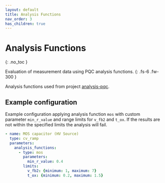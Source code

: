 ```yaml
---
layout: default
title: Analysis Functions
nav_order: 3
has_children: true
---
```



# Analysis Functions
{: .no_toc }

Evaluation of measurement data using PQC analysis functions.
{: .fs-6 .fw-300 }

Analysis functions used from project [analysis-pqc](https://github.com/hephy-dd/analysis-pqc).

## Example configuration

Example configuration applying analysis function `mos` with custom parameter
`min_r_value` and range limits for `v_fb2` and `t_ox`. If the results are not
within the specified limits the analysis will fail.

```yaml
- name: MOS capacitor (HV Source)
  type: cv_ramp
  parameters:
    analysis_functions:
      - type: mos
        parameters:
          min_r_value: 0.4
        limits:
          v_fb2: {minimum: 1, maximum: 7}
          t_ox: {minimum: 0.2, maximum: 1.5}
```
